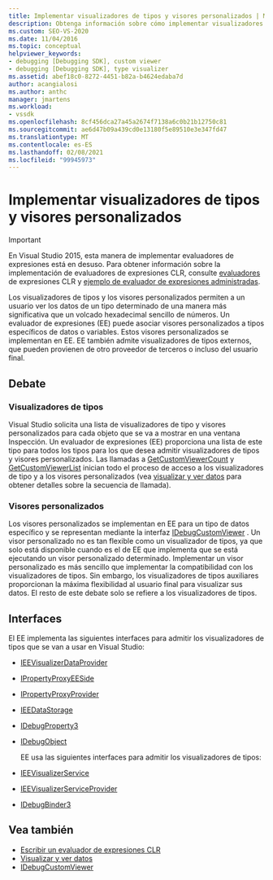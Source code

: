 ```yaml
---
title: Implementar visualizadores de tipos y visores personalizados | Microsoft Docs
description: Obtenga información sobre cómo implementar visualizadores de tipos y visores personalizados, que permiten a los usuarios ver los datos de una manera más significativa que un volcado de números.
ms.custom: SEO-VS-2020
ms.date: 11/04/2016
ms.topic: conceptual
helpviewer_keywords:
- debugging [Debugging SDK], custom viewer
- debugging [Debugging SDK], type visualizer
ms.assetid: abef18c0-8272-4451-b82a-b4624edaba7d
author: acangialosi
ms.author: anthc
manager: jmartens
ms.workload:
- vssdk
ms.openlocfilehash: 8cf456dca27a45a2674f7138a6c0b21b12750c81
ms.sourcegitcommit: ae6d47b09a439cd0e13180f5e89510e3e347fd47
ms.translationtype: MT
ms.contentlocale: es-ES
ms.lasthandoff: 02/08/2021
ms.locfileid: "99945973"
---
```

# <a name="implement-type-visualizers-and-custom-viewers"></a>Implementar visualizadores de tipos y visores personalizados
> [!IMPORTANT]
> En Visual Studio 2015, esta manera de implementar evaluadores de expresiones está en desuso. Para obtener información sobre la implementación de evaluadores de expresiones CLR, consulte [evaluadores](https://github.com/Microsoft/ConcordExtensibilitySamples/wiki/CLR-Expression-Evaluators) de expresiones CLR y [ejemplo de evaluador de expresiones administradas](https://github.com/Microsoft/ConcordExtensibilitySamples/wiki/Managed-Expression-Evaluator-Sample).

 Los visualizadores de tipos y los visores personalizados permiten a un usuario ver los datos de un tipo determinado de una manera más significativa que un volcado hexadecimal sencillo de números. Un evaluador de expresiones (EE) puede asociar visores personalizados a tipos específicos de datos o variables. Estos visores personalizados se implementan en EE. EE también admite visualizadores de tipos externos, que pueden provienen de otro proveedor de terceros o incluso del usuario final.

## <a name="discussion"></a>Debate

### <a name="type-visualizers"></a>Visualizadores de tipos
 Visual Studio solicita una lista de visualizadores de tipo y visores personalizados para cada objeto que se va a mostrar en una ventana Inspección. Un evaluador de expresiones (EE) proporciona una lista de este tipo para todos los tipos para los que desea admitir visualizadores de tipos y visores personalizados. Las llamadas a [GetCustomViewerCount](../../extensibility/debugger/reference/idebugproperty3-getcustomviewercount.md) y [GetCustomViewerList](../../extensibility/debugger/reference/idebugproperty3-getcustomviewerlist.md) inician todo el proceso de acceso a los visualizadores de tipo y a los visores personalizados (vea [visualizar y ver datos](../../extensibility/debugger/visualizing-and-viewing-data.md) para obtener detalles sobre la secuencia de llamada).

### <a name="custom-viewers"></a>Visores personalizados
 Los visores personalizados se implementan en EE para un tipo de datos específico y se representan mediante la interfaz [IDebugCustomViewer](../../extensibility/debugger/reference/idebugcustomviewer.md) . Un visor personalizado no es tan flexible como un visualizador de tipos, ya que solo está disponible cuando es el de EE que implementa que se está ejecutando un visor personalizado determinado. Implementar un visor personalizado es más sencillo que implementar la compatibilidad con los visualizadores de tipos. Sin embargo, los visualizadores de tipos auxiliares proporcionan la máxima flexibilidad al usuario final para visualizar sus datos. El resto de este debate solo se refiere a los visualizadores de tipos.

## <a name="interfaces"></a>Interfaces
 El EE implementa las siguientes interfaces para admitir los visualizadores de tipos que se van a usar en Visual Studio:

- [IEEVisualizerDataProvider](../../extensibility/debugger/reference/ieevisualizerdataprovider.md)

- [IPropertyProxyEESide](../../extensibility/debugger/reference/ipropertyproxyeeside.md)

- [IPropertyProxyProvider](../../extensibility/debugger/reference/ipropertyproxyprovider.md)

- [IEEDataStorage](../../extensibility/debugger/reference/ieedatastorage.md)

- [IDebugProperty3](../../extensibility/debugger/reference/idebugproperty3.md)

- [IDebugObject](../../extensibility/debugger/reference/idebugobject.md)

  EE usa las siguientes interfaces para admitir los visualizadores de tipos:

- [IEEVisualizerService](../../extensibility/debugger/reference/ieevisualizerservice.md)

- [IEEVisualizerServiceProvider](../../extensibility/debugger/reference/ieevisualizerserviceprovider.md)

- [IDebugBinder3](../../extensibility/debugger/reference/idebugbinder3.md)

## <a name="see-also"></a>Vea también
- [Escribir un evaluador de expresiones CLR](../../extensibility/debugger/writing-a-common-language-runtime-expression-evaluator.md)
- [Visualizar y ver datos](../../extensibility/debugger/visualizing-and-viewing-data.md)
- [IDebugCustomViewer](../../extensibility/debugger/reference/idebugcustomviewer.md)
